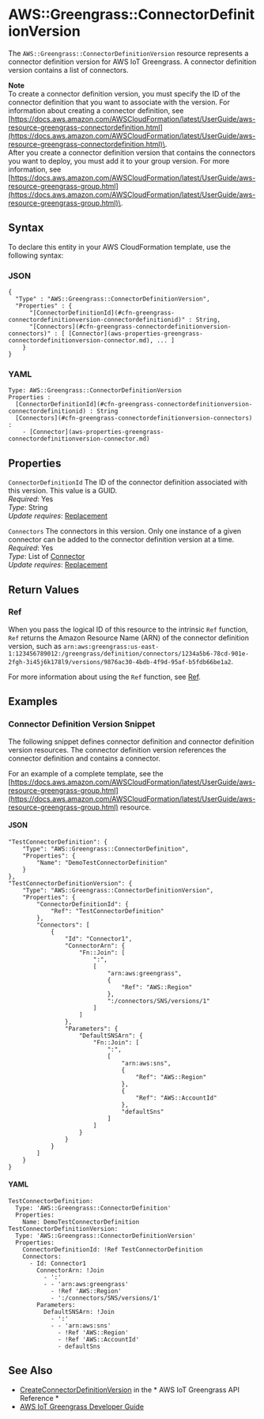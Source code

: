 # AWS::Greengrass::ConnectorDefinitionVersion<a name="aws-resource-greengrass-connectordefinitionversion"></a>

The `AWS::Greengrass::ConnectorDefinitionVersion` resource represents a connector definition version for AWS IoT Greengrass\. A connector definition version contains a list of connectors\.

**Note**  
To create a connector definition version, you must specify the ID of the connector definition that you want to associate with the version\. For information about creating a connector definition, see [https://docs.aws.amazon.com/AWSCloudFormation/latest/UserGuide/aws-resource-greengrass-connectordefinition.html](https://docs.aws.amazon.com/AWSCloudFormation/latest/UserGuide/aws-resource-greengrass-connectordefinition.html)\.  
After you create a connector definition version that contains the connectors you want to deploy, you must add it to your group version\. For more information, see [https://docs.aws.amazon.com/AWSCloudFormation/latest/UserGuide/aws-resource-greengrass-group.html](https://docs.aws.amazon.com/AWSCloudFormation/latest/UserGuide/aws-resource-greengrass-group.html)\.

## Syntax<a name="aws-resource-greengrass-connectordefinitionversion-syntax"></a>

To declare this entity in your AWS CloudFormation template, use the following syntax:

### JSON<a name="aws-resource-greengrass-connectordefinitionversion-syntax.json"></a>

```
{
  "Type" : "AWS::Greengrass::ConnectorDefinitionVersion",
  "Properties" : {
      "[ConnectorDefinitionId](#cfn-greengrass-connectordefinitionversion-connectordefinitionid)" : String,
      "[Connectors](#cfn-greengrass-connectordefinitionversion-connectors)" : [ [Connector](aws-properties-greengrass-connectordefinitionversion-connector.md), ... ]
    }
}
```

### YAML<a name="aws-resource-greengrass-connectordefinitionversion-syntax.yaml"></a>

```
Type: AWS::Greengrass::ConnectorDefinitionVersion
Properties : 
﻿  [ConnectorDefinitionId](#cfn-greengrass-connectordefinitionversion-connectordefinitionid) : String
﻿  [Connectors](#cfn-greengrass-connectordefinitionversion-connectors) : 
    - [Connector](aws-properties-greengrass-connectordefinitionversion-connector.md)
```

## Properties<a name="aws-resource-greengrass-connectordefinitionversion-properties"></a>

`ConnectorDefinitionId`  <a name="cfn-greengrass-connectordefinitionversion-connectordefinitionid"></a>
The ID of the connector definition associated with this version\. This value is a GUID\.  
*Required*: Yes  
*Type*: String  
*Update requires*: [Replacement](https://docs.aws.amazon.com/AWSCloudFormation/latest/UserGuide/using-cfn-updating-stacks-update-behaviors.html#update-replacement)

`Connectors`  <a name="cfn-greengrass-connectordefinitionversion-connectors"></a>
The connectors in this version\. Only one instance of a given connector can be added to the connector definition version at a time\.  
*Required*: Yes  
*Type*: List of [Connector](aws-properties-greengrass-connectordefinitionversion-connector.md)  
*Update requires*: [Replacement](https://docs.aws.amazon.com/AWSCloudFormation/latest/UserGuide/using-cfn-updating-stacks-update-behaviors.html#update-replacement)

## Return Values<a name="aws-resource-greengrass-connectordefinitionversion-return-values"></a>

### Ref<a name="aws-resource-greengrass-connectordefinitionversion-return-values-ref"></a>

 When you pass the logical ID of this resource to the intrinsic `Ref` function, `Ref` returns the Amazon Resource Name \(ARN\) of the connector definition version, such as `arn:aws:greengrass:us-east-1:123456789012:/greengrass/definition/connectors/1234a5b6-78cd-901e-2fgh-3i45j6k178l9/versions/9876ac30-4bdb-4f9d-95af-b5fdb66be1a2`\. 

For more information about using the `Ref` function, see [Ref](https://docs.aws.amazon.com/AWSCloudFormation/latest/UserGuide/intrinsic-function-reference-ref.html)\.

## Examples<a name="aws-resource-greengrass-connectordefinitionversion--examples"></a>

### Connector Definition Version Snippet<a name="aws-resource-greengrass-connectordefinitionversion--examples--Connector_Definition_Version_Snippet"></a>

The following snippet defines connector definition and connector definition version resources\. The connector definition version references the connector definition and contains a connector\.

For an example of a complete template, see the [https://docs.aws.amazon.com/AWSCloudFormation/latest/UserGuide/aws-resource-greengrass-group.html](https://docs.aws.amazon.com/AWSCloudFormation/latest/UserGuide/aws-resource-greengrass-group.html) resource\.

#### JSON<a name="aws-resource-greengrass-connectordefinitionversion--examples--Connector_Definition_Version_Snippet--json"></a>

```
"TestConnectorDefinition": {
    "Type": "AWS::Greengrass::ConnectorDefinition",
    "Properties": {
        "Name": "DemoTestConnectorDefinition"
    }
},
"TestConnectorDefinitionVersion": {
    "Type": "AWS::Greengrass::ConnectorDefinitionVersion",
    "Properties": {
        "ConnectorDefinitionId": {
            "Ref": "TestConnectorDefinition"
        },
        "Connectors": [
            {
                "Id": "Connector1",
                "ConnectorArn": {
                    "Fn::Join": [
                        ":",
                        [
                            "arn:aws:greengrass",
                            {
                                "Ref": "AWS::Region"
                            },
                            ":/connectors/SNS/versions/1"
                        ]
                    ]
                },
                "Parameters": {
                    "DefaultSNSArn": {
                        "Fn::Join": [
                            ":",
                            [
                                "arn:aws:sns",
                                {
                                    "Ref": "AWS::Region"
                                },
                                {
                                    "Ref": "AWS::AccountId"
                                },
                                "defaultSns"
                            ]
                        ]
                    }
                }
            }
        ]
    }
}
```

#### YAML<a name="aws-resource-greengrass-connectordefinitionversion--examples--Connector_Definition_Version_Snippet--yaml"></a>

```
TestConnectorDefinition:
  Type: 'AWS::Greengrass::ConnectorDefinition'
  Properties:
    Name: DemoTestConnectorDefinition
TestConnectorDefinitionVersion:
  Type: 'AWS::Greengrass::ConnectorDefinitionVersion'
  Properties:
    ConnectorDefinitionId: !Ref TestConnectorDefinition
    Connectors:
      - Id: Connector1
        ConnectorArn: !Join 
          - ':'
          - - 'arn:aws:greengrass'
            - !Ref 'AWS::Region'
            - ':/connectors/SNS/versions/1'
        Parameters:
          DefaultSNSArn: !Join 
            - ':'
            - - 'arn:aws:sns'
              - !Ref 'AWS::Region'
              - !Ref 'AWS::AccountId'
              - defaultSns
```

## See Also<a name="aws-resource-greengrass-connectordefinitionversion--seealso"></a>
+  [CreateConnectorDefinitionVersion](https://docs.aws.amazon.com/greengrass/latest/apireference/createconnectordefinitionversion-post.html) in the * AWS IoT Greengrass API Reference * 
+  [AWS IoT Greengrass Developer Guide](https://docs.aws.amazon.com/greengrass/latest/developerguide/) 